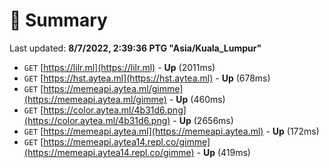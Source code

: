 # 📖 Summary
Last updated: **8/7/2022, 2:39:36 PTG "Asia/Kuala_Lumpur"**

- `GET` [https://lilr.ml](https://lilr.ml) - **Up** (2011ms)
- `GET` [https://hst.aytea.ml](https://hst.aytea.ml) - **Up** (678ms)
- `GET` [https://memeapi.aytea.ml/gimme](https://memeapi.aytea.ml/gimme) - **Up** (460ms)
- `GET` [https://color.aytea.ml/4b31d6.png](https://color.aytea.ml/4b31d6.png) - **Up** (2656ms)
- `GET` [https://memeapi.aytea.ml](https://memeapi.aytea.ml) - **Up** (172ms)
- `GET` [https://memeapi.aytea14.repl.co/gimme](https://memeapi.aytea14.repl.co/gimme) - **Up** (419ms)
